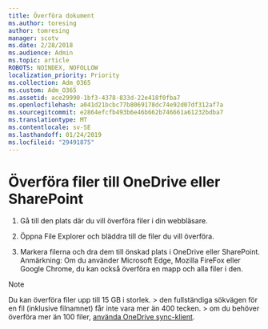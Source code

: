 ```yaml
---
title: Överföra dokument
ms.author: toresing
author: tomresing
manager: scotv
ms.date: 2/28/2018
ms.audience: Admin
ms.topic: article
ROBOTS: NOINDEX, NOFOLLOW
localization_priority: Priority
ms.collection: Adm_O365
ms.custom: Adm_O365
ms.assetid: ace29990-1bf3-4378-833d-22e418f0fba7
ms.openlocfilehash: a041d21bcbc77b8069178dc74e92d07df312af7a
ms.sourcegitcommit: e2864efcfb493b6e46b662b746661a61232bdba7
ms.translationtype: MT
ms.contentlocale: sv-SE
ms.lasthandoff: 01/24/2019
ms.locfileid: "29491875"
---
```

# <a name="upload-files-to-onedrive-or-sharepoint"></a>Överföra filer till OneDrive eller SharePoint

1. Gå till den plats där du vill överföra filer i din webbläsare.
    
2. Öppna File Explorer och bläddra till de filer du vill överföra.
    
3. Markera filerna och dra dem till önskad plats i OneDrive eller SharePoint. Anmärkning: Om du använder Microsoft Edge, Mozilla FireFox eller Google Chrome, du kan också överföra en mapp och alla filer i den.
    
> [!NOTE]
>  Du kan överföra filer upp till 15 GB i storlek. > den fullständiga sökvägen för en fil (inklusive filnamnet) får inte vara mer än 400 tecken. > om du behöver överföra mer än 100 filer, [använda OneDrive sync-klient](https://go.microsoft.com/fwlink/?linkid=866427). 
  


